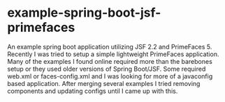 # example-spring-boot-jsf-primefaces
An example spring boot application utilizing JSF 2.2 and PrimeFaces 5. Recently I was tried to setup a simple lightweight PrimeFaces application. Many of the examples I found online required more than the barebones setup or they used older versions of Spring Boot/JSF. Some required web.xml or faces-config.xml and I was looking for more of  a javaconfig based application. After merging several examples I tried removing components and updating configs until I came up with this.
